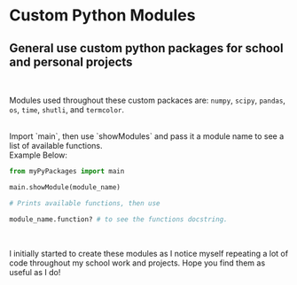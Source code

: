 # Custom Python Modules

## General use custom python packages for school and personal projects
<br>

Modules used throughout these custom packaces are: `numpy`, `scipy`, `pandas`, `os`, `time`, `shutli`, and `termcolor`.

<br>
Import `main`, then use `showModules` and pass it a module name to see a list of available functions.
 <br> Example Below:<br>

```py
from myPyPackages import main

main.showModule(module_name)

# Prints available functions, then use

module_name.function? # to see the functions docstring.
```
<br>

I initially started to create these modules as I notice myself repeating a lot of code throughout my school work and projects. Hope you find them as useful as I do!